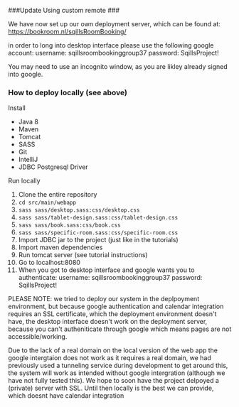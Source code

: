 



###Update Using custom remote ### 

We have now set up our own deployment server, which can be found at: 
https://bookroom.nl/sqillsRoomBooking/

in order to long into desktop interface please use the following google account:
username: sqillsroombookinggroup37
password: SqillsProject!

You may need to use an incognito window, as you are likley already signed into 
google.






### How to deploy locally (see above)

Install 
- Java 8
- Maven
- Tomcat
- SASS 
- Git
- IntelliJ
- JDBC Postgresql Driver

Run locally
1. Clone the entire repository
2. `cd src/main/webapp`
3. `sass sass/desktop.sass:css/desktop.css`
4. `sass sass/tablet-design.sass:css/tablet-design.css`
5. `sass sass/book.sass:css/book.css`
6. `sass sass/specific-room.sass:css/specific-room.css`
7. Import JDBC jar to the project (just like in the tutorials)
8. Import maven dependencies
9. Run tomcat server (see tutorial instructions)
10. Go to localhost:8080
11. When you got to desktop interface and google wants you to authenticate:
username: sqillsroombookinggroup37
password: SqillsProject!

PLEASE NOTE: we tried to deploy our system in the deplpoyment environment, 
but because google authentication and calendar integration 
requires an SSL certificate, which the deployment environment doesn't have, 
the desktop interface doesn't work on the deployment server, because you can't 
autheniticate through google which means pages are not accessible/working.

Due to the lack of a real domain on the local version of the web app
the google intergtaion does not work as it requires a real domain, 
we had previously used a tunneling service during development to get around this,
the system will work as intended without google intergration (although we have not fully tested this).
We hope to soon have the project delpoyed a (private) server with SSL. Until then locally is the best we can provide, which doesnt have calendar integration